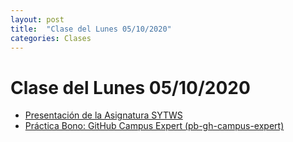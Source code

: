 ```yaml
---
layout: post
title:  "Clase del Lunes 05/10/2020"
categories: Clases
---
```


# Clase del Lunes 05/10/2020

* [Presentación de la Asignatura SYTWS]({{site.baseurl}}/tema0-presentacion/)
* [Práctica Bono: GitHub Campus Expert (pb-gh-campus-expert)]({{site.baseurl}}/tema0-presentacion/practicas/pb-gh-campus-expert/)
